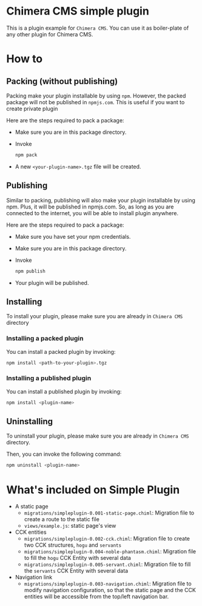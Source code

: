 # Chimera CMS simple plugin

This is a plugin example for `Chimera CMS`. You can use it as boiler-plate of any other plugin for Chimera CMS.

# How to

## Packing (without publishing)

Packing make your plugin installable by using `npm`. However, the packed package will not be published in `npmjs.com`. This is useful if you want to create private plugin

Here are the steps required to pack a package:

* Make sure you are in this package directory.
* Invoke

  ```bash
  npm pack
  ```
* A new `<your-plugin-name>.tgz` file will be created.

## Publishing

Similar to packing, publishing will also make your plugin installable by using npm. Plus, it will be published in npmjs.com. So, as long as you are connected to the internet, you will be able to install plugin anywhere.

Here are the steps required to pack a package:

* Make sure you have set your npm credentials.
* Make sure you are in this package directory.
* Invoke

  ```bash
  npm publish
  ```
* Your plugin will be published.

## Installing

To install your plugin, please make sure you are already in `Chimera CMS` directory

### Installing a packed plugin

You can install a packed plugin by invoking:

```bash
npm install <path-to-your-plugin>.tgz
```

### Installing a published plugin

You can install a published plugin by invoking:

```bash
npm install <plugin-name>
```

## Uninstalling

To uninstall your plugin, please make sure you are already in `Chimera CMS` directory.

Then, you can invoke the following command:

```bash
npm uninstall <plugin-name>
```

# What's included on Simple Plugin

* A static page
  - `migrations/simpleplugin-0.001-static-page.chiml`: Migration file to create a route to the static file 
  - `views/example.js`: static page's view
* CCK entities
  - `migrations/simpleplugin-0.002-cck.chiml`: Migration file to create two CCK structures, `hogu` and `servants`
  - `migrations/simpleplugin-0.004-noble-phantasm.chiml`: Migration file to fill the `hogu` CCK Entity with several data
  - `migrations/simpleplugin-0.005-servant.chiml`: Migration file to fill the `servants` CCK Entity with several data
* Navigation link
  - `migrations/simpleplugin-0.003-navigation.chiml`: Migration file to modify navigation configuration, so that the static page and the CCK entities will be accessible from the top/left navigation bar.